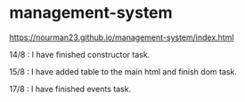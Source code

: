 # management-system

https://nourman23.github.io/management-system/index.html

14/8 : I have finished constructor task.

15/8 : I have added table to the main html and finish dom task.

17/8 : I have finished events task.

